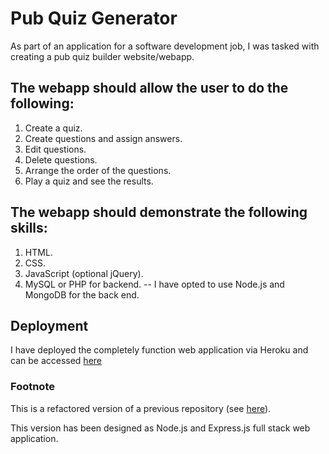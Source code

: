 # Pub Quiz Generator

As part of an application for a software development job, I was tasked with creating a pub quiz builder website/webapp.

## The webapp should allow the user to do the following:

1. Create a quiz.
2. Create questions and assign answers.
3. Edit questions.
4. Delete questions.
5. Arrange the order of the questions.
6. Play a quiz and see the results.

## The webapp should demonstrate the following skills:

1. HTML.
2. CSS.
3. JavaScript (optional jQuery).
4. MySQL or PHP for backend. -- I have opted to use Node.js and MongoDB for the back end.

## Deployment

I have deployed the completely function web application via Heroku and can be accessed [here](http://pub-quiz-builder.herokuapp.com/)

### Footnote

This is a refactored version of a previous repository (see [here](https://github.com/Ross-mc/pub-quiz-builder)).

This version has been designed as Node.js and Express.js full stack web application.